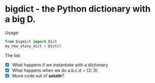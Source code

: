 # bigdict - the Python dictionary with a big D.

Usage:
```Python
from bigdict import Dict
my_new_shiny_dict = Dict()
```


The list:
- [x] What happens if we instantiate with a dictionary
- [x] What happens when we do a.b.c.d = {2: 3}
- [x] Move code out of __setattr__?
